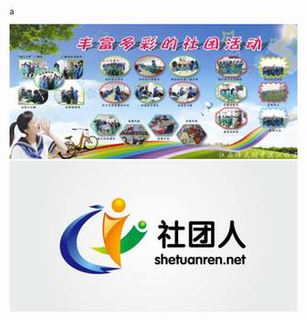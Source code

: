a

![image](https://github.com/liuhuayu/p/blob/master/a.jpg)
![image](https://github.com/liuhuayu/p/raw/master/b.jpg)